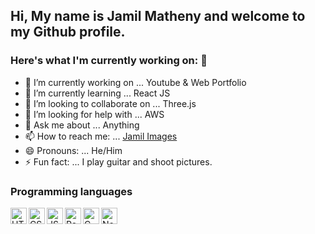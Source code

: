 ## Hi, My name is Jamil Matheny and welcome to my Github profile.

### Here's what I'm currently working on: 👋

- 🔭 I’m currently working on ... Youtube & Web Portfolio
- 🌱 I’m currently learning ... React JS
- 👯 I’m looking to collaborate on ... Three.js
- 🤔 I’m looking for help with ... AWS
- 💬 Ask me about ... Anything
- 📫 How to reach me: ... [Jamil Images](http://www.jamilimages.com/contact)
- 😄 Pronouns: ... He/Him
- ⚡ Fun fact: ... I play guitar and shoot pictures.

### Programming languages
<img align="left" alt="HTML" width="26px" src="https://user-images.githubusercontent.com/36749450/177061186-fae2ca56-0d6d-4b7e-82d4-b1994ffe0ac0.png" />
<img align="left" alt="CSS" width="26px" src="https://user-images.githubusercontent.com/36749450/177061183-be13e28c-8239-454c-89bb-305f167e4cd8.png" />
<img align="left" alt="JS" width="26px" src="https://user-images.githubusercontent.com/36749450/177061328-6beb2683-e60c-4aef-bc90-3b0266503df8.png" />
<img align="left" alt="React" width="26px" src="https://user-images.githubusercontent.com/36749450/177061333-c348936b-7aa6-4a3e-a408-c525d478f4e5.png" />
<img align="left" alt="C Sharp" width="26px" src="https://user-images.githubusercontent.com/36749450/177061419-531d23ef-ada9-4922-8c39-d9481b7c3225.svg" />
<img align="left" alt="Node JS" width="26px" src="https://user-images.githubusercontent.com/36749450/177061691-8238df72-82ec-4653-a371-f438dec89de4.png" />
